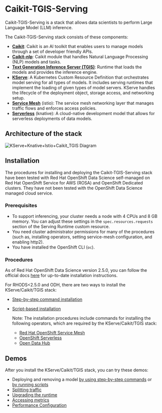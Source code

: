 # Caikit-TGIS-Serving

Caikit-TGIS-Serving is a stack that allows data scientists to perform Large Language Model (LLM) inference.

The Caikit-TGIS-Serving stack consists of these components:

- **[Caikit](https://github.com/opendatahub-io/caikit)**: Caikit is an AI toolkit that enables users to manage models through a set of developer friendly APIs.
- **[Caikit-nlp](https://github.com/opendatahub-io/caikit-nlp)**: Caikit module that handles Natural Language Processing (NLP) models and tasks.
- **[Text Generation Inference Server (TGIS)](https://github.com/opendatahub-io/text-generation-inference)**: Runtime that loads the models and provides the inference engine.
- **[KServe](https://github.com/opendatahub-io/kserve)**: A Kubernetes Custom Resource Definition that orchestrates model serving for all types of models. It includes serving runtimes that implement the loading of given types of model servers. KServe handles the lifecycle of the deployment object, storage access, and networking setup.
- **[Service Mesh](https://docs.openshift.com/container-platform/4.13/service_mesh/v2x/ossm-architecture.html)** (istio): The service mesh networking layer that manages traffic flows and enforces access policies.
- **[Serverless](https://docs.openshift.com/serverless/1.29/about/about-serverless.html)** (knative): A cloud-native development model that allows for serverless deployments of data models.


## Architecture of the stack

![KServe+Knative+Istio+Caikit_TGIS Diagram](https://github.com/opendatahub-io/caikit-tgis-serving/assets/8479010/7009b95d-0f6f-4f18-b0e6-355f360a5ad1)

## Installation

The procedures for installing and deploying the Caikit-TGIS-Serving stack have been tested with Red Hat OpenShift Data Science self-managed on Red Hat OpenShift Service for AWS (ROSA) and OpenShift Dedicated clusters. They have not been tested with the OpenShift Data Science managed cloud service.

### Prerequisites

- To support inferencing, your cluster needs a node with 4 CPUs and 8 GB memory. You can adjust these settings in the `spec.resources.requests` section of the Serving Runtime custom resource.
- You need cluster administrator permissions for many of the procedures (such as, installing operators, setting service-mesh configuration, and enabling http2).
- You have installed the OpenShift CLI (`oc`).

### Procedures

As of Red Hat OpenShift Data Science version 2.5.0, you can follow the official docs [here](https://access.redhat.com/documentation/en-us/red_hat_openshift_ai_self-managed/2.5/html/working_on_data_science_projects/serving-large-language-models_serving-large-language-models) for up-to-date installation instructions.

For RHODS<2.5.0 and ODH, there are two ways to install the KServe/Caikit/TGIS stack:

- [Step-by-step command installation](/demo/kserve/install-manual.md)
- [Script-based installation](/demo/kserve/scripts/README.md)

  Note: The installation procedures include commands for installing the following operators, which are required by the KServe/Caikit/TGIS stack:
  
  - [Red Hat OpenShift Service Mesh](https://docs.openshift.com/container-platform/4.13/service_mesh/v2x/installing-ossm.html)
  - [OpenShift Serverless](https://docs.openshift.com/serverless/1.29/install/install-serverless-operator.html)
  - [Open Data Hub](https://opendatahub.io/docs/quick-installation/)

## Demos

After you install the KServe/Caikit/TGIS stack, you can try these demos:

- Deploying and removing a model [by using step-by-step commands](/demo/kserve/deploy-remove.md) or [by running scripts](/demo/kserve/deploy-remove-scripts.md)
- [Splitting traffic](/demo/kserve/traffic-splitting.md)
- [Upgrading the runtime](/demo/kserve/upgrade-runtime.md)
- [Accessing metrics](/demo/kserve/metrics.md)
- [Performance Configuration](/demo/kserve/performance-config.md)
